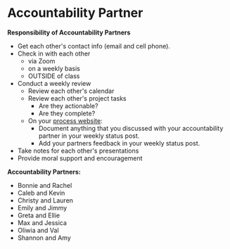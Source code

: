# Accountability Partner

**Responsibility of Accountability Partners**

* Get each other's contact info \(email and cell phone\).
* Check in with each other 
  * via Zoom 
  * on a weekly basis 
  * OUTSIDE of class
* Conduct a weekly review
  * Review each other's calendar
  * Review each other's project tasks
    * Are they actionable?
    * Are they complete?
  * On your [process website](../pre-work/website.md):
    * Document anything that you discussed with your accountability partner in your weekly status post.
    * Add your partners feedback in your weekly status post.
* Take notes for each other's presentations
* Provide moral support and encouragement

**Accountability Partners:**

* Bonnie and Rachel
* Caleb and Kevin
* Christy and Lauren
* Emily and Jimmy
* Greta and Ellie
* Max and Jessica
* Oliwia and Val
* Shannon and Amy




